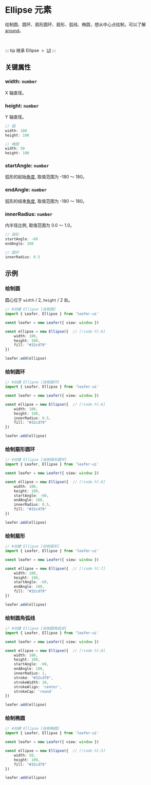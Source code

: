 <script setup>
import Case from '/component/Case.vue'
</script>

# Ellipse 元素

绘制圆、圆环、扇形圆环、扇形、弧线、椭圆，想从中心点绘制，可以了解 [around](/reference/UI/around.md)。

<case name="Ellipse" editor=false></case>

<br/>

::: tip 继承
Ellipse &nbsp;>&nbsp; [UI](./UI.md)
:::

## 关键属性

### width: `number`

X 轴直径。

### height: `number`

Y 轴直径。

```ts
// 圆
width: 100
height: 100

// 椭圆
width: 50
height: 100
```

### startAngle: `number`

弧形的起始[角度](../interface/math/Math#rotation), 取值范围为 -180 ～ 180。

### endAngle: `number`

弧形的结束[角度](../interface/math/Math#rotation), 取值范围为 -180 ～ 180。

### innerRadius: `number`

内半径比例, 取值范围为 0.0 ～ 1.0。

```ts
// 扇形
startAngle: -60
endAngle: 180

// 圆环
innerRadius: 0.5
```

<!-- ## 继承元素

### [UI](./UI.md) -->

<!-- ## API

### [Ellipse](/api/classes/Ellipse.md) -->

## 示例

<case name="Ellipse" index=0 editor=false></case>

### 绘制圆

圆心位于 `width` / 2, `height` / 2 处。

```ts
// #创建 Ellipse [绘制圆]
import { Leafer, Ellipse } from 'leafer-ui'

const leafer = new Leafer({ view: window })

const ellipse = new Ellipse({  // [!code hl:6]
    width: 100,
    height: 100,
    fill: "#32cd79"
})

leafer.add(ellipse)
```

<case name="Ellipse" index=1 editor=false></case>

### 绘制圆环

```ts
// #创建 Ellipse [绘制圆环]
import { Leafer, Ellipse } from 'leafer-ui'

const leafer = new Leafer({ view: window })

const ellipse = new Ellipse({  // [!code hl:6]
    width: 100,
    height: 100,
    innerRadius: 0.5,
    fill: "#32cd79"
})

leafer.add(ellipse)
```

<case name="Ellipse" index=2 editor=false></case>

### 绘制扇形圆环

```ts
// #创建 Ellipse [绘制扇形圆环]
import { Leafer, Ellipse } from 'leafer-ui'

const leafer = new Leafer({ view: window })

const ellipse = new Ellipse({  // [!code hl:8]
    width: 100,
    height: 100,
    startAngle: -60,
    endAngle: 180,
    innerRadius: 0.5,
    fill: "#32cd79"
})

leafer.add(ellipse)
```

<case name="Ellipse" index=3 editor=false></case>

### 绘制扇形

```ts
// #创建 Ellipse [绘制扇形]
import { Leafer, Ellipse } from 'leafer-ui'

const leafer = new Leafer({ view: window })

const ellipse = new Ellipse({  // [!code hl:7]
    width: 100,
    height: 100,
    startAngle: -60,
    endAngle: 180,
    fill: "#32cd79"
})

leafer.add(ellipse)
```

<case name="Ellipse" index=4 editor=false></case>

### 绘制圆角弧线

```ts
// #创建 Ellipse [绘制圆角弧线]
import { Leafer, Ellipse } from 'leafer-ui'

const leafer = new Leafer({ view: window })

const ellipse = new Ellipse({  // [!code hl:8]
    width: 100,
    height: 100,
    startAngle: -60,
    endAngle: 180,
    innerRadius: 1,
    stroke: "#32cd79",
    strokeWidth: 10,
    strokeAlign: 'center',
    strokeCap: 'round'
})

leafer.add(ellipse)
```

<case name="Ellipse" index=5 editor=false></case>

### 绘制椭圆

```ts
// #创建 Ellipse [绘制椭圆]
import { Leafer, Ellipse } from 'leafer-ui'

const leafer = new Leafer({ view: window })

const ellipse = new Ellipse({  // [!code hl:5]
    width: 50,
    height: 100,
    fill: "#32cd79"
})

leafer.add(ellipse)
```
